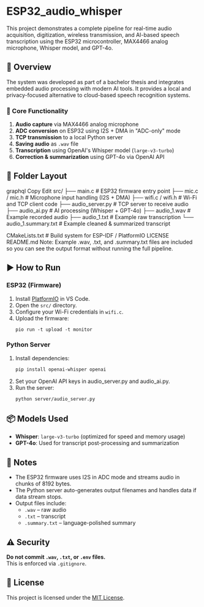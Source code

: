 # ESP32_audio_whisper

This project demonstrates a complete pipeline for real-time audio acquisition, digitization, wireless transmission, and AI-based speech transcription using the ESP32 microcontroller, MAX4466 analog microphone, Whisper model, and GPT-4o.

## 🎯 Overview

The system was developed as part of a bachelor thesis and integrates embedded audio processing with modern AI tools. It provides a local and privacy-focused alternative to cloud-based speech recognition systems.

### 🔧 Core Functionality

1. **Audio capture** via MAX4466 analog microphone  
2. **ADC conversion** on ESP32 using I2S + DMA in "ADC-only" mode  
3. **TCP transmission** to a local Python server  
4. **Saving audio** as `.wav` file  
5. **Transcription** using OpenAI's Whisper model (`large-v3-turbo`)  
6. **Correction & summarization** using GPT-4o via OpenAI API  

## 📂 Folder Layout
graphql
Copy
Edit
src/
├── main.c              # ESP32 firmware entry point
├── mic.c / mic.h       # Microphone input handling (I2S + DMA)
├── wifi.c / wifi.h     # Wi-Fi and TCP client code
├── audio_server.py     # TCP server to receive audio
├── audio_ai.py         # AI processing (Whisper + GPT-4o)
├── audio_1.wav         # Example recorded audio
├── audio_1.txt         # Example raw transcription
└── audio_1.summary.txt # Example cleaned & summarized transcript

CMakeLists.txt          # Build system for ESP-IDF / PlatformIO
LICENSE
README.md
Note: Example .wav, .txt, and .summary.txt files are included so you can see the output format without running the full pipeline.

## ▶️ How to Run

### ESP32 (Firmware)
1. Install [PlatformIO](https://platformio.org/) in VS Code.  
2. Open the `src/` directory.  
3. Configure your Wi-Fi credentials in `wifi.c`.  
4. Upload the firmware:  
   ```
   pio run -t upload -t monitor
   ```

### Python Server
1. Install dependencies:
   ```bash
   pip install openai-whisper openai
   ```
2. Set your OpenAI API keys in audio_server.py and audio_ai.py.  
3. Run the server:
   ```bash
   python server/audio_server.py
   ```

## 📦 Models Used

- **Whisper**: `large-v3-turbo` (optimized for speed and memory usage)  
- **GPT-4o**: Used for transcript post-processing and summarization  

## 📌 Notes

- The ESP32 firmware uses I2S in ADC mode and streams audio in chunks of 8192 bytes.  
- The Python server auto-generates output filenames and handles data if data stream stops.  
- Output files include:
  - `.wav` – raw audio
  - `.txt` – transcript
  - `.summary.txt` – language-polished summary

## ⚠️ Security

**Do not commit `.wav`, `.txt`, or `.env` files.**  
This is enforced via `.gitignore`.

## 📝 License

This project is licensed under the [MIT License](LICENSE).

